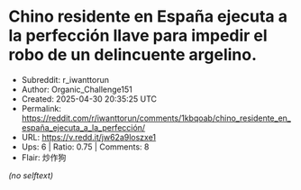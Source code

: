 # Chino residente en España ejecuta a la perfección llave para impedir el robo de un delincuente argelino.

- Subreddit: r_iwanttorun
- Author: Organic_Challenge151
- Created: 2025-04-30 20:35:25 UTC
- Permalink: https://reddit.com/r/iwanttorun/comments/1kbqoab/chino_residente_en_españa_ejecuta_a_la_perfección/
- URL: https://v.redd.it/jw62a9loszxe1
- Ups: 6 | Ratio: 0.75 | Comments: 8
- Flair: 炒作狗

_(no selftext)_
